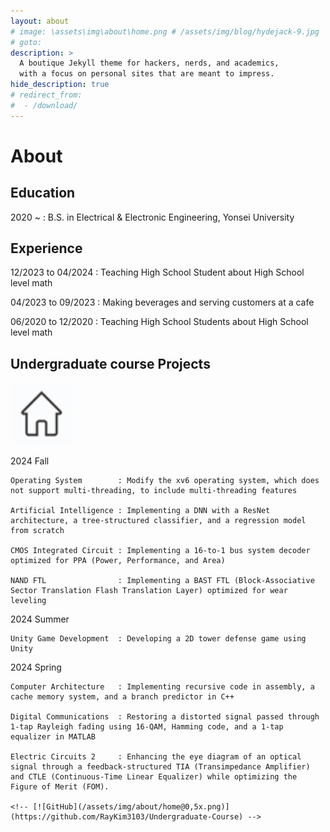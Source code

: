 ```yaml
---
layout: about
# image: \assets\img\about\home.png # /assets/img/blog/hydejack-9.jpg
# goto: 
description: >
  A boutique Jekyll theme for hackers, nerds, and academics,
  with a focus on personal sites that are meant to impress.
hide_description: true
# redirect_from:
#  - /download/
---
```


# About

<!--author-->

## Education
  2020 ~ : B.S. in Electrical & Electronic Engineering, Yonsei University

## Experience
  12/2023 to 04/2024 : Teaching High School Student about High School level math

  04/2023 to 09/2023 : Making beverages and serving customers at a cafe

  06/2020 to 12/2020 : Teaching High School Students about High School level math

## Undergraduate course Projects 
<a href="https://github.com/RayKim3103/Undergraduate-Course">
  <img src="/assets/img/about/home.png" alt="GitHub" style="width: 100px; height: auto;">
</a>

  2024 Fall

    Operating System        : Modify the xv6 operating system, which does not support multi-threading, to include multi-threading features

    Artificial Intelligence : Implementing a DNN with a ResNet architecture, a tree-structured classifier, and a regression model from scratch

    CMOS Integrated Circuit : Implementing a 16-to-1 bus system decoder optimized for PPA (Power, Performance, and Area)

    NAND FTL                : Implementing a BAST FTL (Block-Associative Sector Translation Flash Translation Layer) optimized for wear leveling

  2024 Summer

    Unity Game Development  : Developing a 2D tower defense game using Unity

  2024 Spring

    Computer Architecture   : Implementing recursive code in assembly, a cache memory system, and a branch predictor in C++

    Digital Communications  : Restoring a distorted signal passed through 1-tap Rayleigh fading using 16-QAM, Hamming code, and a 1-tap equalizer in MATLAB
    
    Electric Circuits 2     : Enhancing the eye diagram of an optical signal through a feedback-structured TIA (Transimpedance Amplifier) and CTLE (Continuous-Time Linear Equalizer) while optimizing the Figure of Merit (FOM).

    <!-- [![GitHub](/assets/img/about/home@0,5x.png)](https://github.com/RayKim3103/Undergraduate-Course) -->